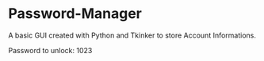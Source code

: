 # Password-Manager
A basic GUI created with Python and Tkinker to store Account Informations.

Password to unlock: 1023
